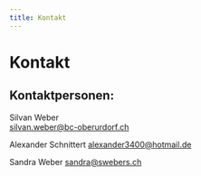 ```yaml
---
title: Kontakt
---
```

# Kontakt

## Kontaktpersonen:

Silvan Weber  
[silvan.weber@bc-oberurdorf.ch](mailto:silvan.weber@bc-oberurdorf.ch)

Alexander Schnittert
[alexander3400@hotmail.de](mailto:alexander3400@hotmail.de)

Sandra Weber
[sandra@swebers.ch](mailto:sandra@swebers.ch)
